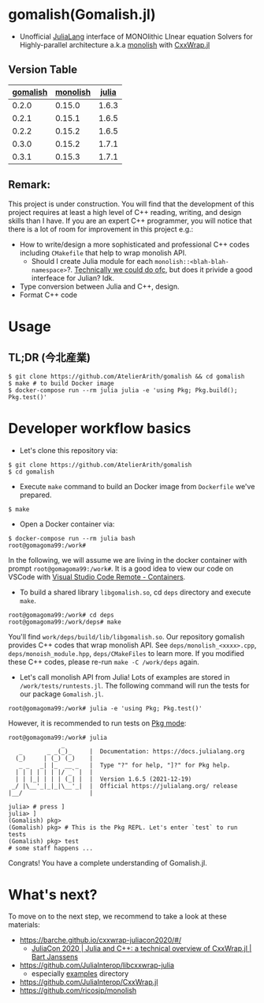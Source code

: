 # gomalish(Gomalish.jl)

- Unofficial [JuliaLang](https://julialang.org/) interface of MONOlithic LInear equation Solvers for Highly-parallel architecture a.k.a [monolish](https://github.com/ricosjp/monolish) with [CxxWrap.jl](https://github.com/JuliaInterop/CxxWrap.jl)

## Version Table

| [gomalish](https://github.com/AtelierArith/gomalish) | [monolish](https://github.com/ricosjp/monolish) | [julia](https://julialang.org/) |
| ----- | ------ | ----- |
| 0.2.0 | 0.15.0 | 1.6.3 |
| 0.2.1 | 0.15.1 | 1.6.5 |
| 0.2.2 | 0.15.2 | 1.6.5 |
| 0.3.0 | 0.15.2 | 1.7.1 |
| 0.3.1 | 0.15.3 | 1.7.1 |

## Remark:

This project is under construction. You will find that the development of this project requires at least a high level of C++ reading, writing, and design skills than I have. If you are an expert C++ programmer, you will notice that there is a lot of room for improvement in this project e.g.:

- How to write/design a more sophisticated and professional C++ codes including `CMakefile` that help to wrap monolish API.
  - Should I create Julia module for each `monolish::<blah-blah-namespace>`?. [Technically we could do ofc](https://github.com/JuliaInterop/CxxWrap.jl#module-entry-point), but does it privide a good interfeace for Julian? Idk.
- Type conversion between Julia and C++, design.
- Format C++ code

# Usage

## TL;DR (今北産業)

```console
$ git clone https://github.com/AtelierArith/gomalish && cd gomalish
$ make # to build Docker image
$ docker-compose run --rm julia julia -e 'using Pkg; Pkg.build(); Pkg.test()'
```

# Developer workflow basics

- Let's clone this repository via:

```console
$ git clone https://github.com/AtelierArith/gomalish
$ cd gomalish
```

- Execute `make` command to build an Docker image from `Dockerfile` we've prepared.

```console
$ make
```

- Open a Docker container via:

```console
$ docker-compose run --rm julia bash
root@gomagoma99:/work#
```

In the following, we will assume we are living in the docker container with prompt `root@gomagoma99:/work#`. It is a good idea to view our code on VSCode with [Visual Studio Code Remote - Containers](https://marketplace.visualstudio.com/items?itemName=ms-vscode-remote.remote-containers).

- To build a shared library `libgomalish.so`, cd `deps` directory and execute `make`.

```console
root@gomagoma99:/work# cd deps
root@gomagoma99:/work/deps# make
```

You'll find `work/deps/build/lib/libgomalish.so`. Our repository gomalish provides C++ codes that wrap monolish API. See `deps/monolish_<xxxx>.cpp`, `deps/monoish_module.hpp`, `deps/CMakeFiles` to learn more. If you modified these C++ codes, please re-run `make -C /work/deps` again.

- Let's call monolish API from Julia! Lots of examples are stored in `/work/tests/runtests.jl`. The following command will run the tests for our package `Gomalish.jl`.

```console
root@gomagoma99:/work# julia -e 'using Pkg; Pkg.test()'
```

However, it is recommended to run tests on [Pkg mode](https://docs.julialang.org/en/v1/stdlib/Pkg/#Pkg):

```console
root@gomagoma99:/work# julia
               _
   _       _ _(_)_     |  Documentation: https://docs.julialang.org
  (_)     | (_) (_)    |
   _ _   _| |_  __ _   |  Type "?" for help, "]?" for Pkg help.
  | | | | | | |/ _` |  |
  | | |_| | | | (_| |  |  Version 1.6.5 (2021-12-19)
 _/ |\__'_|_|_|\__'_|  |  Official https://julialang.org/ release
|__/                   |

julia> # press ]
julia> ]
(Gomalish) pkg>
(Gomalish) pkg> # This is the Pkg REPL. Let's enter `test` to run tests
(Gomalish) pkg> test
# some staff happens ...
```

Congrats! You have a complete understanding of Gomalish.jl.

# What's next?

To move on to the next step, we recommend to take a look at these materials:

- https://barche.github.io/cxxwrap-juliacon2020/#/
  - [JuliaCon 2020 | Julia and C++: a technical overview of CxxWrap.jl | Bart Janssens](https://www.youtube.com/watch?v=u7IaXwKSUU0)
- https://github.com/JuliaInterop/libcxxwrap-julia
  - especially [examples](https://github.com/JuliaInterop/libcxxwrap-julia/tree/master/examples) directory
- https://github.com/JuliaInterop/CxxWrap.jl
- https://github.com/ricosjp/monolish

